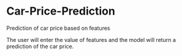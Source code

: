 # Car-Price-Prediction
Prediction of car price based on features

The user will enter the value of features and the model will return a prediction of the car price.
